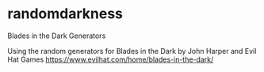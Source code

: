 # randomdarkness
Blades in the Dark Generators

Using the random generators for Blades in the Dark by John Harper and Evil Hat Games
https://www.evilhat.com/home/blades-in-the-dark/
